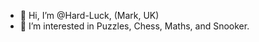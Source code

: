 - 👋 Hi, I’m @Hard-Luck, (Mark, UK)
- 👀 I’m interested in Puzzles, Chess, Maths, and Snooker.

<!---
Hard-Luck/Hard-Luck is a ✨ special ✨ repository because its `README.md` (this file) appears on your GitHub profile.
You can click the Preview link to take a look at your changes.
--->
